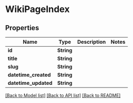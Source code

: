 # WikiPageIndex

## Properties

Name | Type | Description | Notes
------------ | ------------- | ------------- | -------------
**id** | **String** |  | 
**title** | **String** |  | 
**slug** | **String** |  | 
**datetime_created** | **String** |  | 
**datetime_updated** | **String** |  | 

[[Back to Model list]](../README.md#documentation-for-models) [[Back to API list]](../README.md#documentation-for-api-endpoints) [[Back to README]](../README.md)


